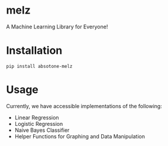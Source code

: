 # melz
A Machine Learning Library for Everyone!

# Installation
`pip install absotone-melz`

# Usage
Currently, we have accessible implementations of the following:
- Linear Regression
- Logistic Regression
- Naive Bayes Classifier
- Helper Functions for Graphing and Data Manipulation

